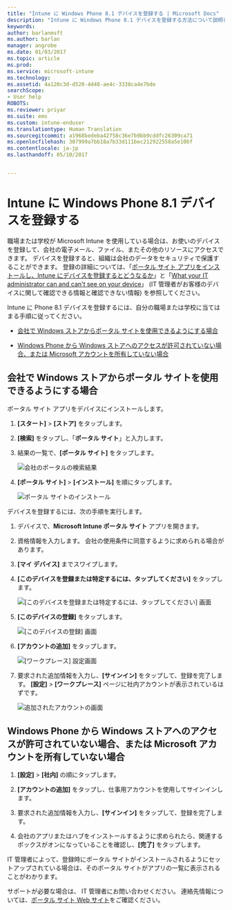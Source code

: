 ```yaml
---
title: "Intune に Windows Phone 8.1 デバイスを登録する | Microsoft Docs"
description: "Intune に Windows Phone 8.1 デバイスを登録する方法について説明します"
keywords: 
author: barlanmsft
ms.author: barlan
manager: angrobe
ms.date: 01/03/2017
ms.topic: article
ms.prod: 
ms.service: microsoft-intune
ms.technology: 
ms.assetid: 4a120c3d-d520-4d48-ae4c-3338ca4e7bde
searchScope:
- User help
ROBOTS: 
ms.reviewer: priyar
ms.suite: ems
ms.custom: intune-enduser
ms.translationtype: Human Translation
ms.sourcegitcommit: a1968bedeba42758c36e7b9bb9cddfc26309ca71
ms.openlocfilehash: 307999a7bb18a7b33d111bec212922558a5e10bf
ms.contentlocale: ja-jp
ms.lasthandoff: 05/10/2017


---
```



# <a name="enroll-your-windows-phone-81-device-in-intune"></a>Intune に Windows Phone 8.1 デバイスを登録する

職場または学校が Microsoft Intune を使用している場合は、お使いのデバイスを登録して、会社の電子メール、ファイル、またその他のリソースにアクセスできます。 デバイスを登録すると、組織は会社のデータをセキュリティで保護することができます。 登録の詳細については、「[ポータル サイト アプリをインストールし、Intune にデバイスを登録するとどうなるか](what-happens-if-you-install-the-company-portal-app-and-enroll-your-device-in-intune-windows.md)」と「[What your IT administrator can and can't see on your device](what-info-can-your-company-see-when-you-enroll-your-device-in-intune.md)」 (IT 管理者がお客様のデバイスに関して確認できる情報と確認できない情報) を参照してください。


Intune に Phone 8.1 デバイスを登録するには、自分の職場または学校に当てはまる手順に従ってください。

-   [会社で Windows ストアからポータル サイトを使用できるようにする場合](#if-your-company-lets-you-use-the-company-portal-from-the-windows-store)

-   [Windows Phone から Windows ストアへのアクセスが許可されていない場合、または Microsoft アカウントを所有していない場合](#if-you-are-not-allowed-to-access-the-windows-store-from-your-windows-phone-or-if-you-do-not-have-a-microsoft-account)

## <a name="if-your-company-lets-you-use-the-company-portal-from-the-windows-store"></a>会社で Windows ストアからポータル サイトを使用できるようにする場合
ポータル サイト アプリをデバイスにインストールします。

1.  **[スタート]** &gt; **[ストア]** をタップします。

2.  **[検索]** をタップし、「**ポータル サイト**」と入力します。

3.  結果の一覧で、**[ポータル サイト]** をタップします。

    ![会社のポータルの検索結果](./media/WP81-1-CP-search-store-v2.png)

4.  **[ポータル サイト]** &gt; **[インストール]** を順にタップします。

    ![ポータル サイトのインストール](./media/WP81-2-CP-install-v2.png)

デバイスを登録するには、次の手順を実行します。

1.  デバイスで、**Microsoft Intune ポータル サイト** アプリを開きます。

2.  資格情報を入力します。 会社の使用条件に同意するように求められる場合があります。

3.  **[マイ デバイス]** までスワイプします。

4.  **[このデバイスを登録または特定するには、タップしてください]** をタップします。

    ![[このデバイスを登録または特定するには、タップしてください] 画面](./media/WP81-enroll-1-swipe-my-devices.png)

5.  **[このデバイスの登録]** をタップします。

    ![[このデバイスの登録] 画面](./media/WP81-enroll-2-enroll-this-device.png)

6.  **[アカウントの追加]** をタップします。

    ![[ワークプレース] 設定画面](./media/WP81-enroll-3-workplace-add-acct.png)

7.  要求された追加情報を入力し、**[サインイン]** をタップして、登録を完了します。 **[設定]** &gt; **[ワークプレース]** ページに社内アカウントが表示されているはずです。

    ![追加されたアカウントの画面](./media/WP81-enroll-4-account-added.png)

## <a name="if-you-are-not-allowed-to-access-the-windows-store-from-your-windows-phone-or-if-you-do-not-have-a-microsoft-account"></a>Windows Phone から Windows ストアへのアクセスが許可されていない場合、または Microsoft アカウントを所有していない場合

1.  **[設定]** &gt; **[社内]** の順にタップします。

2.  **[アカウントの追加]** をタップし、仕事用アカウントを使用してサインインします。

3.  要求された追加情報を入力し、**[サインイン]** をタップして、登録を完了します。

4.  会社のアプリまたはハブをインストールするように求められたら、関連するボックスがオンになっていることを確認し、**[完了]** をタップします。

IT 管理者によって、登録時にポータル サイトがインストールされるようにセットアップされている場合は、そのポータル サイトがアプリの一覧に表示されることがわかります。

サポートが必要な場合は、 IT 管理者にお問い合わせください。 連絡先情報については、[ポータル サイト Web サイト](http://portal.manage.microsoft.com)をご確認ください。

